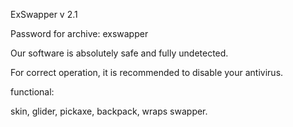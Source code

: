 ExSwapper v 2.1

Password for archive: exswapper

Our software is absolutely safe and fully undetected.

For correct operation, it is recommended to disable your antivirus.

functional:

skin, glider, pickaxe, backpack, wraps swapper.

